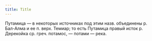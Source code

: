 ```yaml
---
title: Title
---
```


Путамица — в некоторых источниках под этим назв. объединены р. Бал-Алма и ее п.
верх. Темиар; то есть Путамица правый исток р. Дерекойка ср. греч. потамос, —
потами — река.
